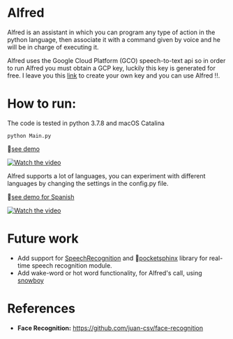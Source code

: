 # Alfred
Alfred is an assistant in which you can program any type of action in the python language, then associate it with a command given by voice and he will be in charge of executing it.

Alfred uses the Google Cloud Platform (GCO) speech-to-text api so in order to run Alfred you must obtain a GCP key, luckily this key is generated for free. I leave you this [link](https://cloud.google.com/iam/docs/creating-managing-service-account-keys?hl=es-419) to create your own key and you can use Alfred !!.


# How to run:
The code is tested in python 3.7.8 and macOS Catalina
<pre><code>python Main.py </code></pre>

[see demo](https://www.youtube.com/watch?v=TCDEL5ZpAsY)

[![Watch the video](https://img.youtube.com/vi/TCDEL5ZpAsY/hqdefault.jpg)](https://youtu.be/TCDEL5ZpAsY)


Alfred supports a lot of languages, you can experiment with different languages by changing the settings in the config.py file.

[see demo for Spanish](https://www.youtube.com/watch?v=IdJVE5_8UNo)

[![Watch the video](https://img.youtube.com/vi/IdJVE5_8UNo/hqdefault.jpg)](https://youtu.be/IdJVE5_8UNo)

# Future work
- Add support for [SpeechRecognition](https://github.com/Uberi/speech_recognition#readme) and [pocketsphinx](https://github.com/cmusphinx/pocketsphinx) library for real-time speech recognition module.
- Add wake-word or hot word functionality, for Alfred's call, using [snowboy](https://github.com/Kitt-AI/snowboy)

# References
- **Face Recognition:** https://github.com/juan-csv/face-recognition


